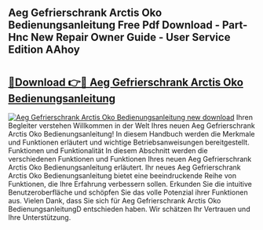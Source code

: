 ## Aeg Gefrierschrank Arctis Oko Bedienungsanleitung Free Pdf Download - Part-Hnc New Repair Owner Guide - User Service Edition AAhoy

# <h2><a href="http://df2ojzr.blite.top/?on=Aeg+Gefrierschrank+Arctis+Oko+Bedienungsanleitung">🔗Download 👉🔴 Aeg Gefrierschrank Arctis Oko Bedienungsanleitung</a></h2>

[![Aeg Gefrierschrank Arctis Oko Bedienungsanleitung new download](https://i.imgur.com/lujVjoI.png)](http://df2ojzr.blite.top/?on=Aeg+Gefrierschrank+Arctis+Oko+Bedienungsanleitung)
Ihren Begleiter verstehen Willkommen in der Welt Ihres neuen Aeg Gefrierschrank Arctis Oko Bedienungsanleitung! In diesem Handbuch werden die Merkmale und Funktionen erläutert und wichtige Betriebsanweisungen bereitgestellt. Funktionen und Funktionalität In diesem Abschnitt werden die verschiedenen Funktionen und Funktionen Ihres neuen Aeg Gefrierschrank Arctis Oko Bedienungsanleitung erläutert. Ihr neues Aeg Gefrierschrank Arctis Oko Bedienungsanleitung bietet eine beeindruckende Reihe von Funktionen, die Ihre Erfahrung verbessern sollen. Erkunden Sie die intuitive Benutzeroberfläche und schöpfen Sie das volle Potenzial ihrer Funktionen aus. Vielen Dank, dass Sie sich für Aeg Gefrierschrank Arctis Oko BedienungsanleitungD entschieden haben. Wir schätzen Ihr Vertrauen und Ihre Unterstützung.
